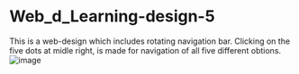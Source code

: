 # Web_d_Learning-design-5
This is a web-design which includes rotating navigation bar. 
Clicking on the five dots at midle right, is made for navigation of all five different obtions.
![image](https://github.com/sonalrajsr/Web_d_Learning-design-5/assets/123736054/0bb4b94a-c2d3-4856-87b4-5f06353e3b74)
